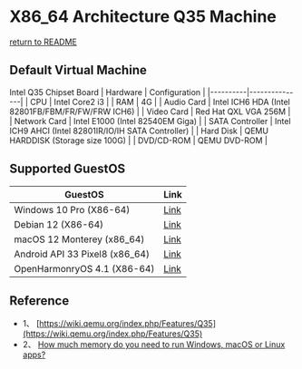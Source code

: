 # X86_64 Architecture Q35 Machine
  [return to README](https://gitee.com/david921518/qkd-app/blob/gitee/README.en.md)
  
## Default Virtual Machine
 Intel Q35 Chipset Board
| Hardware | Configuration |
|----------|---------------|
| CPU | Intel Core2 i3 |
| RAM | 4G |
| Audio Card | Intel ICH6 HDA (Intel 82801FB/FBM/FR/FW/FRW ICH6) |
| Video Card | Red Hat QXL VGA 256M |
| Network Card | Intel E1000 (Intel 82540EM Giga) |
| SATA Controller | Intel ICH9 AHCI (Intel 82801IR/IO/IH SATA Controller) |
| Hard Disk | QEMU HARDDISK (Storage size 100G) |
| DVD/CD-ROM | QEMU DVD-ROM |

## Supported GuestOS
| GuestOS | Link |
|---------|------|
| Windows 10 Pro (X86-64) | [Link](https://gitee.com/david921518/qkd-app/blob/gitee/doc/GuestOS_Windows10_Pro_x64.en.md) |
| Debian 12 (X86-64) | [Link](https://gitee.com/david921518/qkd-app/blob/gitee/doc/GuestOS_Debian12_amd64.en.md) |
| macOS 12 Monterey (x86_64) | [Link](https://gitee.com/david921518/qkd-app/blob/gitee/doc/GuestOS_macOS12_Monterey_x86_64.en.md) |
| Android API 33 Pixel8 (x86_64) | [Link](https://gitee.com/david921518/qkd-app/blob/gitee/doc/GuestOS_Android_API_33_Pixel8_x86_64.en.md) |
| OpenHarmonryOS 4.1 (X86-64) | [Link](https://gitee.com/david921518/qkd-app/blob/gitee/doc/GuestOS_OHOS4_amd64.en.md) |

## Reference
- 1、 [https://wiki.qemu.org/index.php/Features/Q35](https://wiki.qemu.org/index.php/Features/Q35)
- 2、 [How much memory do you need to run Windows, macOS or Linux apps?](https://www.kingston.com/en/blog/pc-performance/memory-assessor)
